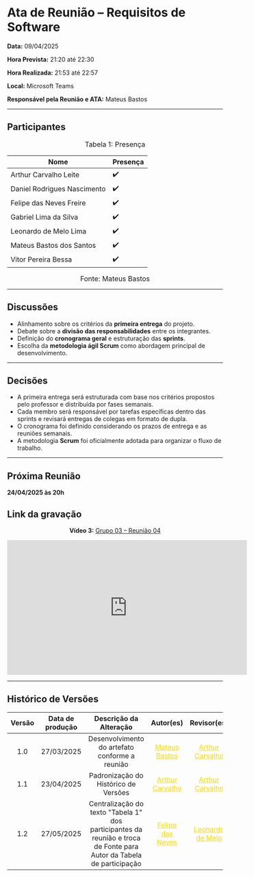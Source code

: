 # Ata de Reunião – Requisitos de Software

**Data:** 09/04/2025  

**Hora Prevista:** 21:20 até 22:30  

**Hora Realizada:** 21:53 até 22:57  

**Local:** Microsoft Teams  

**Responsável pela Reunião e ATA:** Mateus Bastos

---

## Participantes

<font size="3"><p style="text-align: center">Tabela 1: Presença</p></font>


| Nome            | Presença |
|-----------------|----------|
| Arthur Carvalho Leite       | ✔️    |
| Daniel Rodrigues Nascimento | ✔️    |
| Felipe das Neves Freire     | ✔️    |
| Gabriel Lima da Silva       | ✔️    |
| Leonardo de Melo Lima       | ✔️    |
| Mateus Bastos dos Santos    | ✔️    |
| Vitor Pereira Bessa         | ✔️    |

<font size="3"><p style="text-align: center">Fonte: Mateus Bastos</p></font>

---

## Discussões

- Alinhamento sobre os critérios da **primeira entrega** do projeto.
- Debate sobre a **divisão das responsabilidades** entre os integrantes.
- Definição do **cronograma geral** e estruturação das **sprints**.
- Escolha da **metodologia ágil Scrum** como abordagem principal de desenvolvimento.

---

## Decisões

- A primeira entrega será estruturada com base nos critérios propostos pelo professor e distribuída por fases semanais.
- Cada membro será responsável por tarefas específicas dentro das sprints e revisará entregas de colegas em formato de dupla.
- O cronograma foi definido considerando os prazos de entrega e as reuniões semanais.
- A metodologia **Scrum** foi oficialmente adotada para organizar o fluxo de trabalho.

---

## Próxima Reunião
**24/04/2025 às 20h**


## Link da gravação

<div style="text-align: center;">
  <p><strong>Vídeo 3:</strong> 
    <a href="https://www.youtube.com/watch?v=WwTcJatrJsU">Grupo 03 – Reunião 04</a>
  </p>
  <iframe 
    width="560" 
    height="315" 
    src="https://www.youtube.com/embed/WwTcJatrJsU" 
    frameborder="0" 
    allow="accelerometer; autoplay; clipboard-write; encrypted-media; gyroscope; picture-in-picture" 
    allowfullscreen>
  </iframe>
</div>



---

## Histórico de Versões

| Versão | Data de produção   | Descrição da Alteração                               | Autor(es)             | Revisor(es)      |Data de Revisão |
| :----: | :----------------: | :--------------------------------------------------: | :-------------------: | :-------------:  |  :-----------: |
| 1.0    | 27/03/2025 | Desenvolvimento do artefato conforme a reunião    | <a style="color:gold;" href="https://github.com/MateuSansete" target="_blank">Mateus Bastos</a> |<a style="color:gold;" href="https://github.com/arthurlleite" target="_blank">Arthur Carvalho</a> | 23/04/2025|
| 1.1    | 23/04/2025 | Padronização do Histórico de Versões | <a style="color:gold;" href="https://github.com/arthurlleite" target="_blank">Arthur Carvalho</a> | <a style="color:gold;" href="https://github.com/arthurlleite" target="_blank">Arthur Carvalho</a> | 23/04/2025|
| 1.2    | 27/05/2025 | Centralização do texto "Tabela 1" dos participantes da reunião e troca de Fonte para Autor da Tabela de participação    | <a style="color:gold;" href="https://github.com/FelipeFreire-gf" target="_blank">Felipe das Neves</a> | <a style="color:gold;" href="https://github.com/leozinlima" target="_blank">Leonardo de Melo</a> | 27/05/2025|